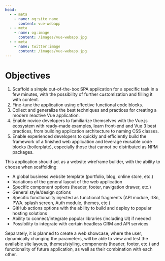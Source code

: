 ```yaml
---
head:
  - - meta
    - name: og:site_name
      content: vue-webapp
  - - meta
    - name: og:image
      content: /images/vue-webapp.jpg
  - - meta
    - name: twitter:image
      content: /images/vue-webapp.jpg
---
```


# Objectives 

1. Scaffold a simple out-of-the-box SPA application for a specific task in a few minutes, with the possibility of further customization and filling it with content.
2. Fine-tune the application using effective functional code blocks.
3. Collect and generalize the best techniques and practices for creating a modern reactive Vue application.
4. Enable novice developers to familiarize themselves with the Vue.js ecosystem with ready-made examples, learn front-end and Vue 3 best practices, from building application architecture to naming CSS classes.
5. Enable experienced developers to quickly and efficiently build the framework of a finished web application and leverage reusable code blocks (boilerplate), especially those that cannot be distributed as NPM packages.

This application should act as a website wireframe builder, with the ability to choose when scaffolding:
- A global business website template (portfolio, blog, online store, etc.)
- Variations of the general layout of the web application
- Specific component options (header, footer, navigation drawer, etc.)
- General style/design options
- Specific functionality injected as functional fragments (API module, i18n, PWA, splash screen, Auth module, themes, etc.)
- GitHub actions options with the ability to build and deploy to popular hosting solutions
- Ability to connect/integrate popular libraries (including UI) if needed
- Possibility to integrate with certain headless CRM and API services

Separately, it is planned to create a web showcase, where the user, dynamically changing the parameters, will be able to view and test the available site layouts, themes/styling, components (header, footer, etc.) and functionality of future application, as well as their combination with each other.